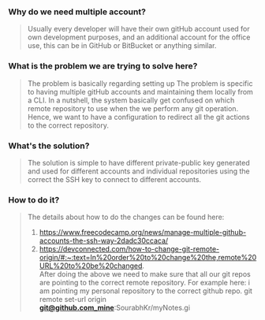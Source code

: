 ### Why do we need multiple account?
> Usually every developer will have their own gitHub account used for own development purposes, and an additional account for the office use, this can be in GitHub or BitBucket or anything similar.

### What is the problem we are trying to solve here?
> The problem is basically regarding setting up 
 The problem is specific to having multiple gitHub accounts and maintaining them locally from a CLI. In a nutshell, the system basically get confused on which remote repository to use when the we perform any git operation. 
 Hence, we want to have a configuration to redirect all the git actions to the correct repository.

### What's the solution?
> The solution is simple to have different private-public key generated and used for different accounts and individual repositories using the correct the SSH key to connect to different accounts. 

### How to do it?
> The details about how to do the changes can be found here:
>    1. https://www.freecodecamp.org/news/manage-multiple-github-accounts-the-ssh-way-2dadc30ccaca/
>    2. https://devconnected.com/how-to-change-git-remote-origin/#:~:text=In%20order%20to%20change%20the,remote%20URL%20to%20be%20changed. <br>
After doing the above we need to make sure that all our git repos are pointing to the correct remote repository. For example here: i am pointing my personal repository to the correct github repo.  git remote set-url origin **git@github.com_mine**:SourabhKr/myNotes.gi
